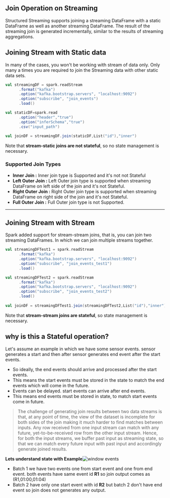 ## Join Operation on Streaming
Structured Streaming supports joining a streaming DataFrame with a static DataFrame as well as another streaming DataFrame. The result of the streaming join is generated incrementally, similar to the results of streaming aggregations.

## Joining Stream with Static data
In many of the cases, you won't be working with stream of data only. Only many a times you are required to join the Streaming data with other static data sets.

```scala
val streamingDF = spark.readStream
      .format("kafka")
      .option("kafka.bootstrap.servers", "localhost:9092")
      .option("subscribe", "join_events")
      .load()

val staticDF=spark.read
      .option("header","true")
      .option("inferSchema","true")
      .csv("input_path")
      
val joinDF = streamingDF.join(staticDF,List("id"),"inner")
```
Note that **stream-static joins are not stateful**, so no state management is necessary.

### Supported Join Types

 - **Inner Join :**  Inner join type is Supported and it's not not Stateful
 - **Left Outer Join :** Left Outer join type is supported when streaming DataFrame on left side of the join and it's not Stateful.
 - **Right Outer Join :** Right Outer join type is supported when streaming DataFrame on right side of the join and it's not Stateful.
 - **Full Outer Join :** Full Outer join type is not Supported.

-----
## Joining Stream with Stream
Spark added support for stream-stream joins, that is, you can join two streaming DataFrames. In which we can join multiple streams together.

```scala
val streamingDFTest1 = spark.readStream
      .format("kafka")
      .option("kafka.bootstrap.servers", "localhost:9092")
      .option("subscribe", "join_events_test1")
      .load()

val streamingDFTest2 = spark.readStream
      .format("kafka")
      .option("kafka.bootstrap.servers", "localhost:9092")
      .option("subscribe", "join_events_test2")
      .load()
      
val joinDF = streamingDFTest1.join(streamingDFTest2,List("id"),"inner")
```
Note that **stream-stream joins are stateful**, so state management is necessary.

## why is this a Stateful operation?
Let's assume an example in which we have some sensor events. sensor generates a start and then after sensor generates end event after the start events.

 - So ideally, the end events should arrive and processed after the start events.
 - This means the start events must be stored in the state to match the end events which will come in the future.
 - Events can be delayed. start events can arrive after end events.
 - This means end events must be stored in state, to match start events come in future.

> The challenge of generating join results between two data streams is that, at any point of time, the view of the dataset is incomplete for both sides of the join making it much harder to find matches between inputs. Any row received from one input stream can match with any future, yet-to-be-received row from the other input stream. Hence, for both the input streams, we buffer past input as streaming state, so that we can match every future input with past input and accordingly generate joined results.

**Lets understand state with Example**![window events](https://github.com/gurditsingh/blog/blob/gh-pages/_screenshots/join_stream.jpg?raw=true)

 - Batch 1 we have two events one from start event and one from end event. both events have same event id **R1** so join output comes as (R1,01:00,01:04) 
 - Batch 2 have only one start event with id **R2** but batch 2 don't have end event so join does not generates any output. 

 
<!--stackedit_data:
eyJoaXN0b3J5IjpbLTczODc3NjAwMCwtMTk0NDY3NzQ0MCwxNj
cyODgzNzMxLC03NDU1ODQ3MTMsLTY0NzI5OTY3OCw0MDgyMDM0
ODYsLTE5NDg0NTM5NjUsNjYzNTM0ODY4LDM2MDQ4MDY4MCwxMD
E4MTAwMjEzLDE1NjI3NzU1NjcsNTQ1MTE2MzIzLDE2OTMzODk2
NTksLTM1OTE0NTM1OSw0NzY0MzUwNDcsLTExNzU1MzY4NzksNj
I5ODAyNzczLDYyNDYyMDIxMCwxMTk5MzE0NTYyLC0xMjk1NDAx
NDY4XX0=
-->